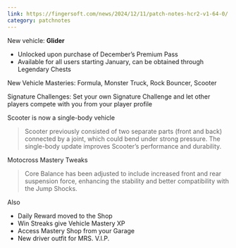 ```yaml
---
link: https://fingersoft.com/news/2024/12/11/patch-notes-hcr2-v1-64-0/
category: patchnotes
---
```

New vehicle: **Glider**  
- Unlocked upon purchase of December’s Premium Pass  
- Available for all users starting January, can be obtained through Legendary Chests  

New Vehicle Masteries: Formula, Monster Truck, Rock Bouncer, Scooter  
  
Signature Challenges: Set your own Signature Challenge and let other players compete with you from your player profile  

Scooter is now a single-body vehicle
> Scooter previously consisted of two separate parts (front and back) connected by a joint, which could bend under strong pressure. The single-body update improves Scooter’s performance and durability.

Motocross Mastery Tweaks
> Core Balance has been adjusted to include increased front and rear suspension force, enhancing the stability and better compatibility with the Jump Shocks.

Also
- Daily Reward moved to the Shop  
- Win Streaks give Vehicle Mastery XP  
- Access Mastery Shop from your Garage
- New driver outfit for MRS. V.I.P.
